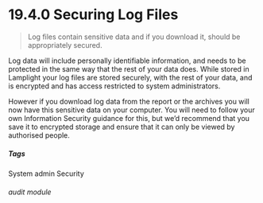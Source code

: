 # 19.4.0 Securing Log Files

> Log files contain sensitive data and if you download it, should be appropriately secured.

Log data will include personally identifiable information, and needs to be protected in the same way that the rest of
your data does. While stored in Lamplight your log files are stored securely, with the rest of your data, and is
encrypted and has access restricted to system administrators.

However if you download log data from the report or the archives you will now have this sensitive data on your computer.
You will need to follow your own Information Security guidance for this, but we’d recommend that you save it to
encrypted storage and ensure that it can only be viewed by authorised people.



##### Tags
System admin
Security


###### audit module